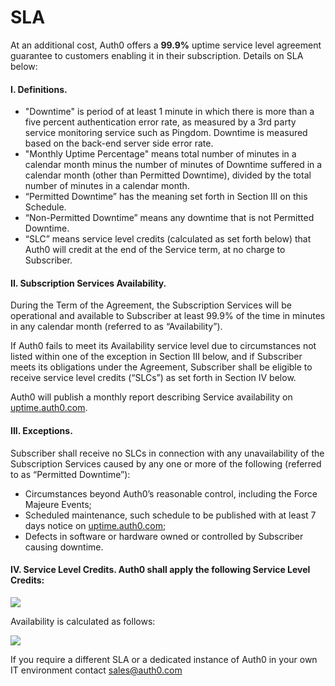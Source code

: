 # SLA

At an additional cost, Auth0 offers a __99.9%__ uptime service level agreement guarantee to customers enabling it in their subscription. Details on SLA below:


#### I. Definitions.
* "Downtime" is period of at least 1 minute in which there is more than a five percent authentication error rate, as measured by a 3rd party service monitoring service such as Pingdom. Downtime is measured based on the back-end server side error rate.
* "Monthly Uptime Percentage" means total number of minutes in a calendar month minus the number of minutes of Downtime suffered in a calendar month (other than Permitted Downtime), divided by the total number of minutes in a calendar month.
* “Permitted Downtime” has the meaning set forth in Section III on this Schedule.
* “Non-Permitted Downtime” means any downtime that is not Permitted Downtime.
* “SLC” means service level credits (calculated as set forth below) that Auth0 will credit at the end of the Service term, at no charge to Subscriber. 

#### II.  Subscription Services Availability. 

During the Term of the Agreement, the Subscription Services will be operational and available to Subscriber at least 99.9% of the time in minutes in any calendar month (referred to as “Availability”). 

If Auth0 fails to meet its Availability service level due to circumstances not listed within one of the exception in Section III below, and if Subscriber meets its obligations under the Agreement, Subscriber shall be eligible to receive service level credits (“SLCs”) as set forth in Section IV below. 

Auth0 will publish a monthly report describing Service availability on [uptime.auth0.com](https://uptime.auth0.com).

#### III. Exceptions. 

Subscriber shall receive no SLCs in connection with any unavailability of the Subscription Services caused by any one or more of the following (referred to as “Permitted Downtime”):

* Circumstances beyond Auth0’s reasonable control, including the Force Majeure Events;
* Scheduled maintenance, such schedule to be published with at least 7 days notice on  [uptime.auth0.com](https://uptime.auth0.com);
* Defects in software or hardware owned or controlled by Subscriber causing downtime.

#### IV.  Service Level Credits.  Auth0 shall apply the following Service Level Credits:

![](https://docs.google.com/drawings/d/1rCj1NljHTV2wi7kmXdDxHGSS9shpWcp-4zdxCVLlxh8/pub?w=807&h=218)

Availability is calculated as follows: 

![](https://docs.google.com/drawings/d/1DJtyLsHJrZZySFWwtx0hEs3wTBbiJJ-zMrDjz0oOUFI/pub?w=549&h=100)

If you require a different SLA or a dedicated instance of Auth0 in your own IT environment contact <sales@auth0.com>
  